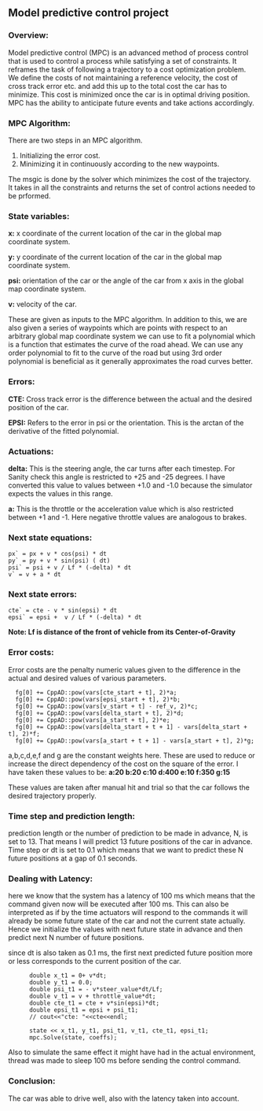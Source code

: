 ## Model predictive control project

### Overview:

Model predictive control (MPC) is an advanced method of process control that is used to control a process while satisfying a set of constraints. It reframes the task of following a trajectory to a cost optimization problem. We define the costs of not maintaining a reference velocity, the cost of cross track error etc. and add this up to the total cost the car has to minimize. This cost is minimized once the car is in optimal driving position. MPC has the ability to anticipate future events and take actions accordingly.

### MPC Algorithm:

There are two steps in an MPC algorithm.
1. Initializing the error cost.
2. Minimizing it in continuously according to the new waypoints.

The msgic is done by the solver which minimizes the cost of the trajectory. It takes in all the constraints and returns the set of control actions needed to be prformed.

### State variables:

 **x:** x coordinate of the current location of the car in the global map coordinate system.
 
 **y:** y coordinate of the current location of the car in the global map coordinate system.
 
 **psi:** orientation of the car or the angle of the car from x axis in the global map coordinate system.
 
 **v:** velocity of the car. 
 
These are given as inputs to the MPC algorithm. In addition to this, we are also given a series of waypoints which are points with respect to an arbitrary global map coordinate system we can use to fit a polynomial which is a function that estimates the curve of the road ahead. We can use any order polynomial to fit to the curve of the road but using 3rd order polynomial is beneficial as it generally approximates the road curves better.

### Errors:

**CTE:** Cross track error is the difference between the actual and the desired position of the car.

**EPSI:** Refers to the error in psi or the orientation. This is the arctan of the derivative of the fitted polynomial.

### Actuations:

**delta:** This is the steering angle, the car turns after each timestep. For Sanity check this angle is restricted to +25 and -25 degrees. I have converted this value to values between +1.0 and -1.0 because the simulator expects the values in this range.

**a:** This is the throttle or the acceleration value which is also restricted between +1 and -1. Here negative throttle values are analogous to brakes.

### Next state equations:

    px` = px + v * cos(psi) * dt
    py` = py + v * sin(psi) ( dt)
    psi` = psi + v / Lf * (-delta) * dt
    v` = v + a * dt
    
### Next state errors:

    cte` = cte - v * sin(epsi) * dt
    epsi` = epsi +  v / Lf * (-delta) * dt

**Note: Lf is distance of the front of vehicle from its Center-of-Gravity**


### Error costs:

Error costs are the penalty numeric values given to the difference in the actual and desired values of various parameters. 

      fg[0] += CppAD::pow(vars[cte_start + t], 2)*a;
      fg[0] += CppAD::pow(vars[epsi_start + t], 2)*b;
      fg[0] += CppAD::pow(vars[v_start + t] - ref_v, 2)*c;
      fg[0] += CppAD::pow(vars[delta_start + t], 2)*d;
      fg[0] += CppAD::pow(vars[a_start + t], 2)*e;
      fg[0] += CppAD::pow(vars[delta_start + t + 1] - vars[delta_start + t], 2)*f;
      fg[0] += CppAD::pow(vars[a_start + t + 1] - vars[a_start + t], 2)*g;
      
a,b,c,d,e,f and g are the constant weights here. These are used to reduce or increase the direct dependency of the cost on the square of the error.
I have taken these values to be:
**a:20
b:20
c:10
d:400
e:10
f:350
g:15**

These values are taken after manual hit and trial so that the car follows the desired trajectory properly.

### Time step and prediction length:

prediction length or the number of prediction to be made in advance, N, is set to 13. That means I will predict 13 future positions of the car in advance.
Time step or dt is set to 0.1 which means that we want to predict these N future positions at a gap of 0.1 seconds.


### Dealing with Latency:

here we know that the system has a latency of 100 ms which means that the command given now will be executed after 100 ms.
This can also be interpreted as if by the time actuators will respond to the commands it will already be some future state of the car and not the current state actually. Hence we initialize the values with next future state in advance and then predict next N number of future positions.

since dt is also taken as 0.1 ms, the first next predicted future position more or less corresponds to the current position of the car.

          double x_t1 = 0+ v*dt;
          double y_t1 = 0.0;
          double psi_t1 = - v*steer_value*dt/Lf;
          double v_t1 = v + throttle_value*dt;
          double cte_t1 = cte + v*sin(epsi)*dt;
          double epsi_t1 = epsi + psi_t1;
          // cout<<"cte: "<<cte<<endl;

          state << x_t1, y_t1, psi_t1, v_t1, cte_t1, epsi_t1;
          mpc.Solve(state, coeffs); 
Also to simulate the same effect it might have had in the actual environment, thread was made to sleep 100 ms before sending the control command.
          
### Conclusion:
The car was able to drive well, also with the latency taken into account.




      


